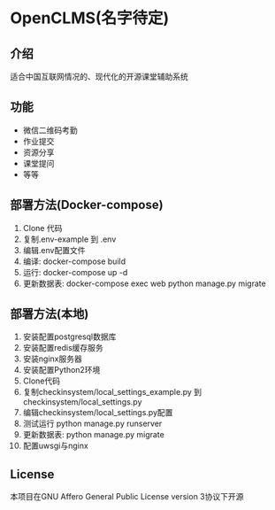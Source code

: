 # OpenCLMS(名字待定)
## 介绍

适合中国互联网情况的、现代化的开源课堂辅助系统

## 功能

* 微信二维码考勤
* 作业提交
* 资源分享
* 课堂提问
* 等等

## 部署方法(Docker-compose)
1. Clone 代码
2. 复制.env-example 到 .env
3. 编辑.env配置文件
4. 编译: docker-compose build
5. 运行: docker-compose up -d
6. 更新数据表: docker-compose exec web python manage.py migrate

## 部署方法(本地)
1. 安装配置postgresql数据库
1. 安装配置redis缓存服务
1. 安装nginx服务器
1. 安装配置Python2环境
1. Clone代码
1. 复制checkinsystem/local_settings_example.py 到 checkinsystem/local_settings.py
1. 编辑checkinsystem/local_settings.py配置
1. 测试运行 python manage.py runserver
1. 更新数据表: python manage.py migrate
1. 配置uwsgi与nginx

## License
本项目在GNU Affero General Public License version 3协议下开源
